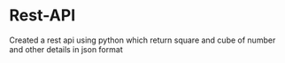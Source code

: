 # Rest-API
Created a rest api using python which return square and cube of number and other details in json format
